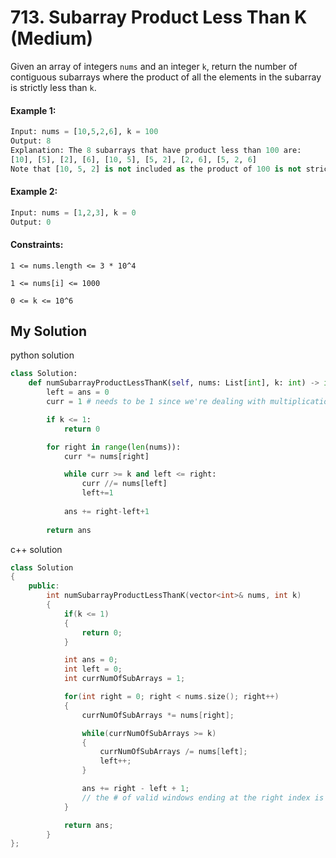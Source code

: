 
# 713. Subarray Product Less Than K (Medium)

Given an array of integers `nums` and an integer `k`, return the number of contiguous subarrays where the product of all the elements in the subarray is strictly less than `k`.

#### Example 1:

```python
Input: nums = [10,5,2,6], k = 100
Output: 8
Explanation: The 8 subarrays that have product less than 100 are:
[10], [5], [2], [6], [10, 5], [5, 2], [2, 6], [5, 2, 6]
Note that [10, 5, 2] is not included as the product of 100 is not strictly less than k.
```


#### Example 2:

```python
Input: nums = [1,2,3], k = 0
Output: 0
```

#### Constraints:
`1 <= nums.length <= 3 * 10^4`

`1 <= nums[i] <= 1000`

`0 <= k <= 10^6`


## My Solution
python solution

```python
class Solution:
    def numSubarrayProductLessThanK(self, nums: List[int], k: int) -> int:
        left = ans = 0
        curr = 1 # needs to be 1 since we're dealing with multiplication

        if k <= 1:
            return 0

        for right in range(len(nums)):
            curr *= nums[right]

            while curr >= k and left <= right:
                curr //= nums[left]
                left+=1
            
            ans += right-left+1
        
        return ans
```

c++ solution
```c++
class Solution
{
    public:
        int numSubarrayProductLessThanK(vector<int>& nums, int k) 
        {
            if(k <= 1)
            {
                return 0;
            }

            int ans = 0;
            int left = 0;
            int currNumOfSubArrays = 1;   

            for(int right = 0; right < nums.size(); right++)
            {
                currNumOfSubArrays *= nums[right];

                while(currNumOfSubArrays >= k)
                {
                    currNumOfSubArrays /= nums[left];
                    left++;
                }

                ans += right - left + 1;
                // the # of valid windows ending at the right index is = to size of window = right - left + 1;
            } 

            return ans;
        }
};
```
